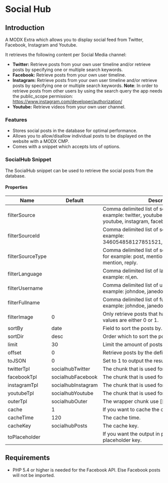 # Social Hub #

## Introduction ##
A MODX Extra which allows you to display social feed from Twitter, Facebook, Instagram and Youtube.

It retrieves the following content per Social Media channel:

* **Twitter:** Retrieve posts from your own user timeline and/or retrieve posts by specifying one or multiple search keywords.
* **Facebook:** Retrieve posts from your own user timeline.
* **Instagram:** Retrieve posts from your own user timeline and/or retrieve posts by specifying one or multiple search keywords. **Note**: In order to retrieve posts from other users by using the search query the app needs the public_scope permission: https://www.instagram.com/developer/authorization/
* **Youtube:** Retrieve videos from your own user channel.

### Features ###
* Stores social posts in the database for optimal performance.
* Allows you to allow/disallow individual posts to be displayed on the website with a MODX CMP.
* Comes with a snippet which accepts lots of options.

### SocialHub Snippet ###
The SocialHub snippet can be used to retrieve the social posts from the database.

#### Properties ####
| **Name**               | **Default**            | **Description**                                                                                                                      |
|------------------------|------------------------|--------------------------------------------------------------------------------------------------------------------------------------|
| filterSource           |                        | Comma delimited list of sources to filter on, for example: twitter, youtube. Possible values: twitter, youtube, instagram, facebook. |
| filterSourceId         |                        | Comma delimited list of source ID's to filter on, for example: 346054858127851521,346047103086235649.                                |
| filterSourceType       |                        | Comma delimited list of source types to filter on, for example: post, mention. Possible values: post, mention, reply.                |
| filterLanguage         |                        | Comma delimited list of languages to filter on, for example: nl,en.                                                                  |
| filterUsername         |                        | Comma delimited list of usernames to filter on, for example: johndoe, janedoe                                                        |
| filterFullname         |                        | Comma delimited list of fullnames to filter on, for example: johndoe, janedoe                                                        |
| filterImage            | 0                      | Only retrieve posts that have an image. Possible values are either 0 or 1.                                                           |                                                                           |
| sortBy                 | date                   | Field to sort the posts by.                                                                                                          |
| sortDir                | desc                   | Order which to sort the posts by.                                                                                                    |
| limit                  | 30                     | Limit the amount of posts.                                                                                                           |
| offset                 | 0                      | Retrieve posts by the defined offset.                                                                                                |
| toJSON                 | 0                      | Set to 1 to output the results to JSON.                                                                                              |
| twitterTpl             | socialhubTwitter       | The chunk that is used for a twitter post.                                                                                           |
| facebookTpl            | socialhubFacebook      | The chunk that is used for a facebook post.                                                                                          |
| instagramTpl           | socialhubInstagram     | The chunk that is used for a instagram post.                                                                                         |
| youtubeTpl             | socialhubYoutube       | The chunk that is used for a youtube post.                                                                                           |
| outerTpl               | socialhubOuter         | The wrapper chunk use [[+output]] within.                                                                                            |
| cache                  | 1                      | If you want to cache the output.                                                                                                     |
| cacheTime              | 120                    | The cache time.                                                                                                                      |
| cacheKey               | socialhubPosts         | The cache key.                                                                                                                       |
| toPlaceholder          |                        | If you want the output in placeholder provide the placeholder key.                                                                           |


## Requirements ##
* PHP 5.4 or higher is needed for the Facebook API. Else Facebook posts will not be imported.


